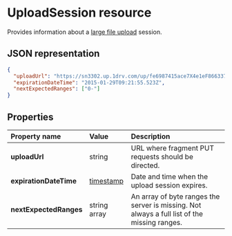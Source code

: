 ﻿# UploadSession resource

Provides information about a [large file upload](../items/upload_large_files.md)
session.

## JSON representation
<!-- { "blockType": "resource", "@odata.type": "oneDrive.uploadSession" } -->
```json
{
  "uploadUrl": "https://sn3302.up.1drv.com/up/fe6987415ace7X4e1eF866337",
  "expirationDateTime": "2015-01-29T09:21:55.523Z",
  "nextExpectedRanges": ["0-"]
}
```

## Properties

| Property name          | Value                               | Description                                                                                  |
|:-----------------------|:------------------------------------|:---------------------------------------------------------------------------------------------|
| **uploadUrl**          | string                              | URL where fragment PUT requests should be directed.                                          |
| **expirationDateTime** | [timestamp](../facets/timestamp.md) | Date and time when the upload session expires.                                               |
| **nextExpectedRanges** | string array                        | An array of byte ranges the server is missing. Not always a full list of the missing ranges. |


<!-- {
  "type": "#page.annotation",
  "description": "UploadSession is used to provide information about large file uploads.",
  "section": "documentation",
  "tocPath": "Resources/UploadSession"
} -->
